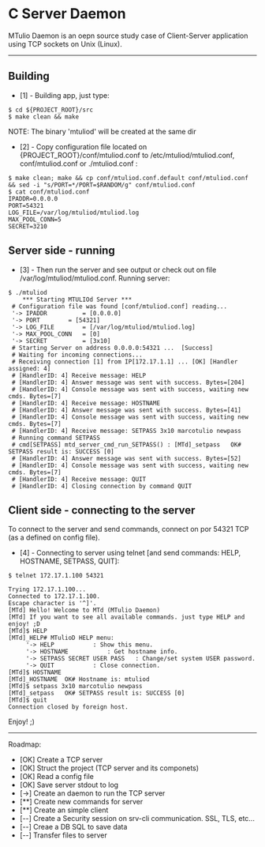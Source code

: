 # C Server Daemon

MTulio Daemon is an oepn source study case of Client-Server application using TCP sockets on Unix (Linux).

___

## Building

* [1] - Building app, just type:
```
$ cd ${PROJECT_ROOT}/src
$ make clean && make
```
NOTE: The binary 'mtuliod' will be created at the same dir


* [2] - Copy configuration file located on {PROJECT_ROOT}/conf/mtuliod.conf to /etc/mtuliod/mtuliod.conf, conf/mtuliod.conf or ./mtuliod.conf :
```
$ make clean; make && cp conf/mtuliod.conf.default conf/mtuliod.conf && sed -i "s/PORT=*/PORT=$RANDOM/g" conf/mtuliod.conf
$ cat conf/mtuliod.conf
IPADDR=0.0.0.0
PORT=54321
LOG_FILE=/var/log/mtuliod/mtuliod.log
MAX_POOL_CONN=5
SECRET=3210
```

## Server side - running

* [3] - Then run the server and see output or check out on file /var/log/mtuliod/mtuliod.conf. Running server:
```
$ ./mtuliod
	*** Starting MTULIOd Server *** 
 # Configuration file was found [conf/mtuliod.conf] reading...
 '-> IPADDR 		 = [0.0.0.0] 
 '-> PORT 		 = [54321] 
 '-> LOG_FILE 		 = [/var/log/mtuliod/mtuliod.log] 
 '-> MAX_POOL_CONN 	 = [0] 
 '-> SECRET 		 = [3x10] 
 # Starting Server on address 0.0.0.0:54321 ...  [Success] 
 # Waiting for incoming connections...
 # Receiving connection [1] from IP[172.17.1.1] ... [OK] [Handler assigned: 4]
 # [HandlerID: 4] Receive message: HELP
 # [HandlerID: 4] Answer message was sent with success. Bytes=[204]
 # [HandlerID: 4] Console message was sent with success, waiting new cmds. Bytes=[7]
 # [HandlerID: 4] Receive message: HOSTNAME
 # [HandlerID: 4] Answer message was sent with success. Bytes=[41]
 # [HandlerID: 4] Console message was sent with success, waiting new cmds. Bytes=[7]
 # [HandlerID: 4] Receive message: SETPASS 3x10 marcotulio newpass
 # Running command SETPASS 
 # cmd[SETPASS] mtd_server_cmd_run_SETPASS() : [MTd]_setpass   OK# SETPASS result is: SUCCESS [0] 
 # [HandlerID: 4] Answer message was sent with success. Bytes=[52]
 # [HandlerID: 4] Console message was sent with success, waiting new cmds. Bytes=[7]
 # [HandlerID: 4] Receive message: QUIT
 # [HandlerID: 4] Closing connection by command QUIT

```

## Client side - connecting to the server

To connect to the server and send commands, connect on por 54321 TCP (as a defined on config file).

* [4] - Connecting to server using telnet [and send commands: HELP, HOSTNAME, SETPASS, QUIT]:
```
$ telnet 172.17.1.100 54321

Trying 172.17.1.100...
Connected to 172.17.1.100.
Escape character is '^]'.
[MTd] Hello! Welcome to MTd (MTulio Daemon)
[MTd] If you want to see all available commands. just type HELP and enjoy! ;D
[MTd]$ HELP
[MTd]_HELP# MTulioD HELP menu: 
	 '-> HELP 			: Show this menu. 
	 '-> HOSTNAME 			: Get hostname info.
	 '-> SETPASS SECRET USER PASS	: Change/set system USER password.
	 '-> QUIT 			: Close connection.
[MTd]$ HOSTNAME
[MTd]_HOSTNAME  OK# Hostname is: mtuliod
[MTd]$ setpass 3x10 marcotulio newpass
[MTd]_setpass   OK# SETPASS result is: SUCCESS [0] 
[MTd]$ quit
Connection closed by foreign host.

```


Enjoy! ;)


___
Roadmap:
* [OK] Create a TCP server 
* [OK] Struct the project (TCP server and its componets) 
* [OK] Read a config file 
* [OK] Save server stdout to log
* [->] Create an daemon to run the TCP server
* [**] Create new commands for server
* [**] Create an simple client
* [--] Create a Security session on srv-cli communication. SSL, TLS, etc...
* [--] Creae a DB SQL to save data
* [--] Transfer files to server

